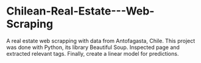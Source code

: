# Chilean-Real-Estate---Web-Scraping

A real estate web scrapping with data from Antofagasta, Chile.
This project was done with Python, its library Beautiful Soup. Inspected page and extracted relevant tags.
Finally, create a linear model for predictions.
